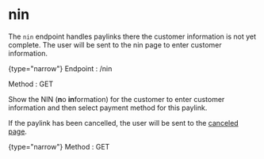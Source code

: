 # nin

<include from="Snippets-PaylinkAPI.md" element-id="snippet-header" />

The `nin` endpoint handles paylinks there the customer information is not yet complete. The user will be sent to the nin page to enter customer information.

{type="narrow"}
Endpoint
: /nin

Method
: GET

Show the NIN (**n**o **in**formation) for the customer to enter customer information and then select payment method for this paylink.


If the paylink has been cancelled, the user will be sent to the [canceled page](paylink-canceled.md).

{type="narrow"}
Method
: GET
